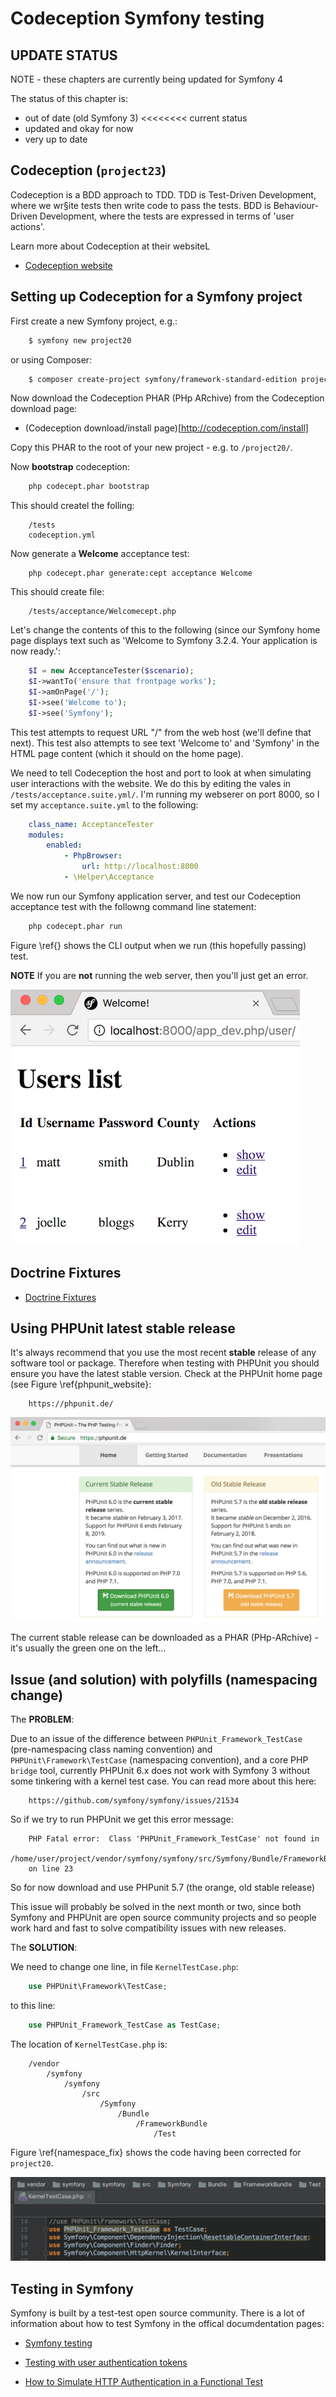
# Codeception Symfony testing


## UPDATE STATUS
NOTE - these chapters are currently being updated for Symfony 4

The status of this chapter is:

- out of date (old Symfony 3)   <<<<<<<< current status
- updated and okay for now
- very up to date



## Codeception (`project23`)

Codeception is a BDD approach to TDD. TDD is Test-Driven Development, where we wr§ite tests then write code to pass the tests. BDD is Behaviour-Driven Development, where the tests are expressed in terms of 'user actions'.

Learn more about Codeception at their websiteL

- [Codeception website](http://codeception.com/)

## Setting up Codeception for a Symfony project

First create a new Symfony project, e.g.:

```bash
    $ symfony new project20
```

or using Composer:

```bash
    $ composer create-project symfony/framework-standard-edition project20
```

Now download the Codeception PHAR (PHp ARchive) from the Codeception download page:

- (Codeception download/install page)[http://codeception.com/install]

Copy this PHAR to the root of your new project - e.g. to `/project20/`.

Now **bootstrap** codeception:

```bash
    php codecept.phar bootstrap
```

This should createl the folling:

```
    /tests
    codeception.yml
```

Now generate a **Welcome** acceptance test:

```
    php codecept.phar generate:cept acceptance Welcome
```

This should create file:

```
    /tests/acceptance/Welcomecept.php
```

Let's change the contents of this to the following (since our Symfony home page displays text such as 'Welcome to Symfony 3.2.4. Your application is now ready.':

```php
    $I = new AcceptanceTester($scenario);
    $I->wantTo('ensure that frontpage works');
    $I->amOnPage('/');
    $I->see('Welcome to');
    $I->see('Symfony');
```

This test attempts to request URL "/" from the web host (we'll define that next). This test also attempts to see text 'Welcome to' and 'Symfony' in the HTML page content (which it should on the home page).

We need to tell Codeception the host and port to look at when simulating user interactions with the website. We do this by editing the vales in `/tests/acceptance.suite.yml/`. I'm running my webserer on port 8000, so I set my `acceptance.suite.yml` to the following:

```yaml
    class_name: AcceptanceTester
    modules:
        enabled:
            - PhpBrowser:
                url: http://localhost:8000
            - \Helper\Acceptance
```

We now run our Symfony application server, and test our Codeception acceptance test with the followng command line statement:

```bash
    php codecept.phar run
```

Figure \ref{} shows the CLI output when we run (this hopefully passing) test.

**NOTE** If you are **not** running the web server,  then you'll just get an error.

![List of users, incuding their county. \label{users_list_with_county}](./03_figures/8_relationships/3_users_list_sm.png)





## Doctrine Fixtures

- [Doctrine Fixtures](http://symfony.com/doc/current/bundles/DoctrineFixturesBundle/index.html)



## Using PHPUnit latest stable release

It's always recommend that you use the most recent **stable** release of any software tool or package. Therefore when testing with PHPUnit you should ensure you have the latest stable version. Check at the PHPUnit home page (see Figure \ref{phpunit_website}:

```
    https://phpunit.de/
```

![Current stable release on PHPUnit website. \label{phpunit_website}](./03_figures/testing/01_phpunit_website_sm.png)

The current stable release can be downloaded as a PHAR (PHp-ARchive) - it's usually the green one on the left...

## Issue (and solution) with polyfills (namespacing change)

The **PROBLEM**:

Due to an issue of the difference between `PHPUnit_Framework_TestCase` (pre-namespacing class naming convention) and `PHPUnit\Framework\TestCase` (namespacing convention), and a core PHP `bridge` tool, currently PHPUnit 6.x does not work with Symfony 3 without some tinkering with a kernel test case. You can read more about this here:

```
    https://github.com/symfony/symfony/issues/21534
```

So if we try to run PHPUnit we get this error message:

```
    PHP Fatal error:  Class 'PHPUnit_Framework_TestCase' not found in
    /home/user/project/vendor/symfony/symfony/src/Symfony/Bundle/FrameworkBundle/Test/KernelTestCase.php
    on line 23

```

So for now download and use PHPunit 5.7 (the orange, old stable release)

This issue will probably be solved in the next month or two, since both Symfony and PHPUnit are open source community projects and so people work hard and fast to solve compatibility issues with new releases.

The **SOLUTION**:

We need to change one line, in file `KernelTestCase.php`:

```php
    use PHPUnit\Framework\TestCase;
```

to this line:


```php
    use PHPUnit_Framework_TestCase as TestCase;
```

The location of `KernelTestCase.php` is:

```
    /vendor
        /symfony
            /symfony
                /src
                    /Symfony
                        /Bundle
                            /FrameworkBundle
                                /Test
```

Figure \ref{namespace_fix} shows the code having been corrected for `project20`.

![Fixed namespace so Symfony 3 works with PHPUnit 6. \label{namespace_fix}](./03_figures/testing/02_namespace_fix_sm.png)


## Testing in Symfony

Symfony is built by a test-test open source community. There is a lot of information about how to test Symfony in the offical documdentation pages:

- [Symfony testing](http://symfony.com/doc/current/testing.html)

- [Testing with user authentication tokens](http://symfony.com/doc/current/testing/simulating_authentication.html)

- [How to Simulate HTTP Authentication in a Functional Test](http://symfony.com/doc/current/testing/http_authentication.html)



